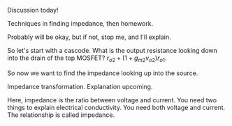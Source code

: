 Discussion today!

Techniques in finding impedance, then homework.

Probably will be okay, but if not, stop me, and I'll explain.

So let's start with a cascode. What is the output resistance looking down
into the drain of the top MOSFET? $r_{o2} + (1 + g_{m2}v_{o2})r_{o1}$.

So now we want to find the impedance looking up into the source.

Impedance transformation. Explanation upcoming.

Here, impedance is the ratio between voltage and current. You need two
things to explain electrical conductivity. You need both voltage and
current. The relationship is called impedance.
